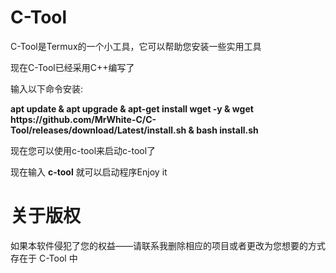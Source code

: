 # C-Tool
<p>C-Tool是Termux的一个小工具，它可以帮助您安装一些实用工具</p>
<p>现在C-Tool已经采用C++编写了</p>
<p>输入以下命令安装:</p>
<p><strong>apt update & apt upgrade & apt-get install wget -y & wget https://github.com/MrWhite-C/C-Tool/releases/download/Latest/install.sh & bash install.sh</strong></p>
<p>现在您可以使用c-tool来启动c-tool了</p>
<p>现在输入 <strong>c-tool</strong> 就可以启动程序Enjoy it</p>




# 关于版权
<p>如果本软件侵犯了您的权益——请联系我删除相应的项目或者更改为您想要的方式存在于 C-Tool 中</p>
